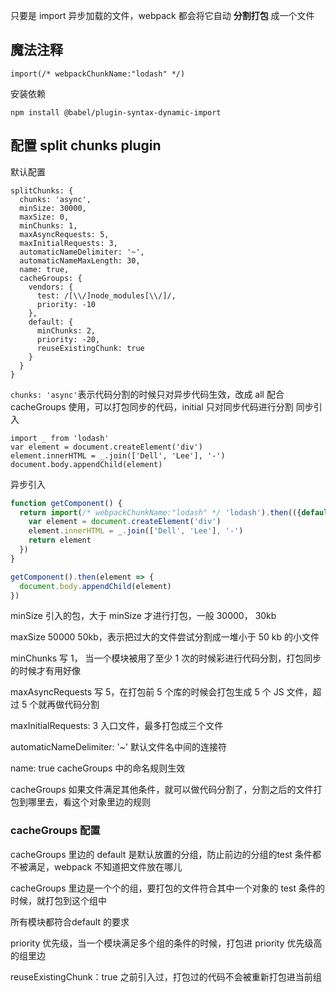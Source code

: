 只要是 import 异步加载的文件，webpack 都会将它自动 **分割打包** 成一个文件

## 魔法注释
```
import(/* webpackChunkName:"lodash" */)
```

安装依赖
```
npm install @babel/plugin-syntax-dynamic-import
```

## 配置 split chunks plugin
默认配置

```
splitChunks: {
  chunks: 'async',
  minSize: 30000,
  maxSize: 0,
  minChunks: 1,
  maxAsyncRequests: 5,
  maxInitialRequests: 3,
  automaticNameDelimiter: '~',
  automaticNameMaxLength: 30,
  name: true,
  cacheGroups: {
    vendors: {
      test: /[\\/]node_modules[\\/]/,
      priority: -10
    },
    default: {
      minChunks: 2,
      priority: -20,
      reuseExistingChunk: true
    }
  }
}
```

`chunks: 'async'`表示代码分割的时候只对异步代码生效，改成 all 配合 cacheGroups 使用，可以打包同步的代码，initial 只对同步代码进行分割
同步引入
```
import _ from 'lodash'
var element = document.createElement('div')
element.innerHTML = _.join(['Dell', 'Lee'], '-')
document.body.appendChild(element)
```

异步引入
```js
function getComponent() {
  return import(/* webpackChunkName:"lodash" */ 'lodash').then(({default: _}) => {
    var element = document.createElement('div')
    element.innerHTML = _.join(['Dell', 'Lee'], '-')
    return element
  })
}

getComponent().then(element => {
  document.body.appendChild(element)
})
```


minSize 引入的包，大于 minSize 才进行打包，一般 30000， 30kb

maxSize 50000 50kb，表示把过大的文件尝试分割成一堆小于 50 kb 的小文件

minChunks 写 1， 当一个模块被用了至少 1 次的时候彩进行代码分割，打包同步的时候才有用好像

maxAsyncRequests 写 5，在打包前 5 个库的时候会打包生成 5 个 JS 文件，超过 5 个就再做代码分割

maxInitialRequests: 3 入口文件，最多打包成三个文件

automaticNameDelimiter: '~'  默认文件名中间的连接符

name: true cacheGroups 中的命名规则生效

cacheGroups 如果文件满足其他条件，就可以做代码分割了，分割之后的文件打包到哪里去，看这个对象里边的规则

### cacheGroups 配置

cacheGroups 里边的 default 是默认放置的分组，防止前边的分组的test 条件都不被满足，webpack 不知道把文件放在哪儿

cacheGroups 里边是一个个的组，要打包的文件符合其中一个对象的 test 条件的时候，就打包到这个组中

所有模块都符合default 的要求

priority 优先级，当一个模块满足多个组的条件的时候，打包进 priority 优先级高的组里边

reuseExistingChunk：true 之前引入过，打包过的代码不会被重新打包进当前组

